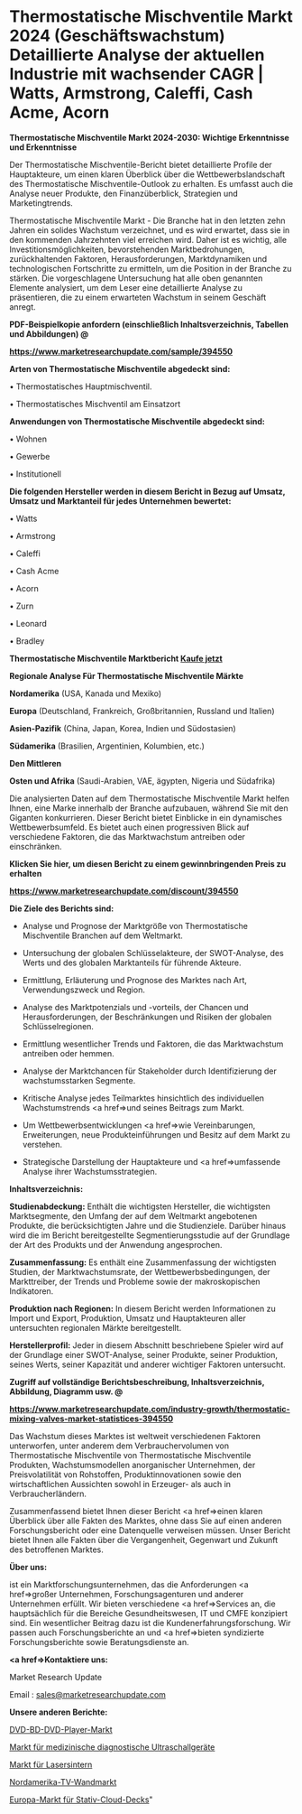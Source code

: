 # Thermostatische Mischventile Markt 2024 (Geschäftswachstum) Detaillierte Analyse der aktuellen Industrie mit wachsender CAGR | Watts, Armstrong, Caleffi, Cash Acme, Acorn

<strong>Thermostatische Mischventile Markt 2024-2030: Wichtige Erkenntnisse und Erkenntnisse</strong>

Der Thermostatische Mischventile-Bericht bietet detaillierte Profile der Hauptakteure, um einen klaren Überblick über die Wettbewerbslandschaft des Thermostatische Mischventile-Outlook zu erhalten. Es umfasst auch die Analyse neuer Produkte, den Finanzüberblick, Strategien und Marketingtrends.

Thermostatische Mischventile Markt - Die Branche hat in den letzten zehn Jahren ein solides Wachstum verzeichnet, und es wird erwartet, dass sie in den kommenden Jahrzehnten viel erreichen wird. Daher ist es wichtig, alle Investitionsmöglichkeiten, bevorstehenden Marktbedrohungen, zurückhaltenden Faktoren, Herausforderungen, Marktdynamiken und technologischen Fortschritte zu ermitteln, um die Position in der Branche zu stärken. Die vorgeschlagene Untersuchung hat alle oben genannten Elemente analysiert, um dem Leser eine detaillierte Analyse zu präsentieren, die zu einem erwarteten Wachstum in seinem Geschäft anregt.



<strong><b>PDF-Beispielkopie anfordern (einschließlich Inhaltsverzeichnis, Tabellen und Abbildungen) @ </b></strong>

<strong><a href=https://www.marketresearchupdate.com/sample/394550>

<strong>https://www.marketresearchupdate.com/sample/394550</u></a></strong></strong>



<strong>Arten von Thermostatische Mischventile abgedeckt sind:</strong>

• Thermostatisches Hauptmischventil.

• Thermostatisches Mischventil am Einsatzort



<strong>Anwendungen von Thermostatische Mischventile abgedeckt sind:</strong>

• Wohnen

• Gewerbe

• Institutionell



<strong>Die folgenden Hersteller werden in diesem Bericht in Bezug auf Umsatz, Umsatz und Marktanteil für jedes Unternehmen bewertet:</strong>

• Watts

• Armstrong

• Caleffi

• Cash Acme

• Acorn

• Zurn

• Leonard

• Bradley



<strong>Thermostatische Mischventile Marktbericht <a href=https://www.marketresearchupdate.com/buynow/394550>Kaufe jetzt</a></strong>



<strong>Regionale Analyse Für Thermostatische Mischventile Märkte</strong>



<strong>Nordamerika</strong> (USA, Kanada und Mexiko)



<strong>Europa</strong> (Deutschland, Frankreich, Großbritannien, Russland und Italien)



<strong>Asien-Pazifik</strong> (China, Japan, Korea, Indien und Südostasien)



<strong>Südamerika</strong> (Brasilien, Argentinien, Kolumbien, etc.)



<strong>Den Mittleren</strong> 

<strong>Osten und Afrika</strong> (Saudi-Arabien, VAE, ägypten, Nigeria und Südafrika)

Die analysierten Daten auf dem Thermostatische Mischventile Markt helfen Ihnen, eine Marke innerhalb der Branche aufzubauen, während Sie mit den Giganten konkurrieren. Dieser Bericht bietet Einblicke in ein dynamisches Wettbewerbsumfeld. Es bietet auch einen progressiven Blick auf verschiedene Faktoren, die das Marktwachstum antreiben oder einschränken.



<strong>Klicken Sie hier, um diesen Bericht zu einem gewinnbringenden Preis zu erhalten
</strong>

<strong><a href=https://www.marketresearchupdate.com/discount/394550>https://www.marketresearchupdate.com/discount/394550</b></u></strong></a>



<strong>Die Ziele des Berichts sind:</strong>

- Analyse und Prognose der Marktgröße von Thermostatische Mischventile Branchen auf dem Weltmarkt.

- Untersuchung der globalen Schlüsselakteure, der SWOT-Analyse, des Werts und des globalen Marktanteils für führende Akteure.

- Ermittlung, Erläuterung und Prognose des Marktes nach Art, Verwendungszweck und Region.

- Analyse des Marktpotenzials und -vorteils, der Chancen und Herausforderungen, der Beschränkungen und Risiken der globalen Schlüsselregionen.

- Ermittlung wesentlicher Trends und Faktoren, die das Marktwachstum antreiben oder hemmen.

- Analyse der Marktchancen für Stakeholder durch Identifizierung der wachstumsstarken Segmente.

- Kritische Analyse jedes Teilmarktes hinsichtlich des individuellen Wachstumstrends <a href=>und</a> seines Beitrags zum Markt.

- Um Wettbewerbsentwicklungen <a href=>wie</a> Vereinbarungen, Erweiterungen, neue Produkteinführungen und Besitz auf dem Markt zu verstehen.

- Strategische Darstellung der Hauptakteure und <a href=>umfas</a>sende Analyse ihrer Wachstumsstrategien.



<strong>Inhaltsverzeichnis:</strong>



<strong>Studienabdeckung:</strong> Enthält die wichtigsten Hersteller, die wichtigsten Marktsegmente, den Umfang der auf dem Weltmarkt angebotenen Produkte, die berücksichtigten Jahre und die Studienziele. Darüber hinaus wird die im Bericht bereitgestellte Segmentierungsstudie auf der Grundlage der Art des Produkts und der Anwendung angesprochen.



<strong>Zusammenfassung:</strong> Es enthält eine Zusammenfassung der wichtigsten Studien, der Marktwachstumsrate, der Wettbewerbsbedingungen, der Markttreiber, der Trends und Probleme sowie der makroskopischen Indikatoren.



<strong>Produktion nach Regionen:</strong> In diesem Bericht werden Informationen zu Import und Export, Produktion, Umsatz und Hauptakteuren aller untersuchten regionalen Märkte bereitgestellt.



<strong>Herstellerprofil:</strong> Jeder in diesem Abschnitt beschriebene Spieler wird auf der Grundlage einer SWOT-Analyse, seiner Produkte, seiner Produktion, seines Werts, seiner Kapazität und anderer wichtiger Faktoren untersucht.



<strong><b>Zugriff auf vollständige Berichtsbeschreibung, Inhaltsverzeichnis, Abbildung, Diagramm usw. @ </b></strong>

<strong><a href=https://www.marketresearchupdate.com/industry-growth/thermostatic-mixing-valves-market-statistices-394550>https://www.marketresearchupdate.com/industry-growth/thermostatic-mixing-valves-market-statistices-394550</a></strong>

Das Wachstum dieses Marktes ist weltweit verschiedenen Faktoren unterworfen, unter anderem dem Verbrauchervolumen von Thermostatische Mischventile von Thermostatische Mischventile Produkten, Wachstumsmodellen anorganischer Unternehmen, der Preisvolatilität von Rohstoffen, Produktinnovationen sowie den wirtschaftlichen Aussichten sowohl in Erzeuger- als auch in Verbraucherländern.

Zusammenfassend bietet Ihnen dieser Bericht <a href=>einen</a> klaren Überblick über alle Fakten des Marktes, ohne dass Sie auf einen anderen Forschungsbericht oder eine Datenquelle verweisen müssen. Unser Bericht bietet Ihnen alle Fakten über die Vergangenheit, Gegenwart und Zukunft des betroffenen Marktes.



<strong>Über uns:</strong>

 ist ein Marktforschungsunternehmen, das die Anforderungen <a href=>großer</a> Unternehmen, Forschungsagenturen und anderer Unternehmen erfüllt. Wir bieten verschiedene <a href=>Services</a> an, die hauptsächlich für die Bereiche Gesundheitswesen, IT und CMFE konzipiert sind. Ein wesentlicher Beitrag dazu ist die Kundenerfahrungsforschung. Wir passen auch Forschungsberichte an und <a href=>bieten</a> syndizierte Forschungsberichte sowie Beratungsdienste an.



<strong><a href=>Kontaktiere uns:</a></strong>

Market Research Update

Email : sales@marketresearchupdate.com



<strong>Unsere anderen Berichte:</strong>

<a href=https://www.linkedin.com/pulse/dvd-bd-dvd-player-market-has-huge-demand-worldwide-profiling>DVD-BD-DVD-Player-Markt</a>

<a href=https://www.linkedin.com/pulse/medical-diagnostic-ultrasonic-equipment-market-outlooks>Markt für medizinische diagnostische Ultraschallgeräte</a>

<a href=https://www.linkedin.com/pulse/laser-sintering-market-outlooks-2023-size-players>Markt für Lasersintern</a>

<a href=https://www.linkedin.com/pulse/north-america-tv-wall-market-2023-industry-outlook>Nordamerika-TV-Wandmarkt</a>

<a href=https://www.linkedin.com/pulse/europe-tripod-cloud-deck-market-2023-challenges-business>Europa-Markt für Stativ-Cloud-Decks</a>"
